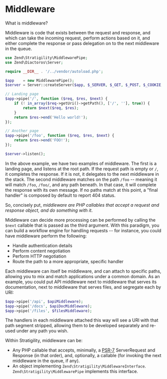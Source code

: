 # Middleware

What is middleware?

Middleware is code that exists between the request and response, and which can take the incoming
request, perform actions based on it, and either complete the response or pass delegation on to the
next middleware in the queue.

```php
use Zend\Stratigility\MiddlewarePipe;
use Zend\Diactoros\Server;

require __DIR__ . '/../vendor/autoload.php';

$app    = new MiddlewarePipe();
$server = Server::createServer($app, $_SERVER, $_GET, $_POST, $_COOKIE, $_FILES);

// Landing page
$app->pipe('/', function ($req, $res, $next) {
    if (! in_array($req->getUri()->getPath(), ['/', ''], true)) {
        return $next($req, $res);
    }
    return $res->end('Hello world!');
});

// Another page
$app->pipe('/foo', function ($req, $res, $next) {
    return $res->end('FOO!');
});

$server->listen();
```

In the above example, we have two examples of middleware. The first is a landing page, and listens
at the root path. If the request path is empty or `/`, it completes the response. If it is not, it
delegates to the next middleware in the stack. The second middleware matches on the path `/foo` --
meaning it will match `/foo`, `/foo/`, and any path beneath. In that case, it will complete the
response with its own message. If no paths match at this point, a "final handler" is composed by
default to report 404 status.

So, concisely put, _middleware are PHP callables that accept a request and response object, and do
something with it_.

Middleware can decide more processing can be performed by calling the `$next` callable that is
passed as the third argument. With this paradigm, you can build a workflow engine for handling
requests -- for instance, you could have middleware perform the following:

- Handle authentication details
- Perform content negotiation
- Perform HTTP negotiation
- Route the path to a more appropriate, specific handler

Each middleware can itself be middleware, and can attach to specific paths, allowing you to mix
and match applications under a common domain. As an example, you could put API middleware next to
middleware that serves its documentation, next to middleware that serves files, and segregate each
by URI:

```php
$app->pipe('/api', $apiMiddleware);
$app->pipe('/docs', $apiDocMiddleware);
$app->pipe('/files', $filesMiddleware);
```

The handlers in each middleware attached this way will see a URI with that path segment stripped,
allowing them to be developed separately and re-used under any path you wish.

Within Stratigility, middleware can be:

- Any PHP callable that accepts, minimally, a
  [PSR-7](https://github.com/php-fig/fig-standards/blob/master/accepted/PSR-7-http-message.md)
  ServerRequest and Response (in that order), and, optionally, a callable (for invoking the next
  middleware in the queue, if any).
- An object implementing `Zend\Stratigility\MiddlewareInterface`. `Zend\Stratigility\MiddlewarePipe`
  implements this interface.
